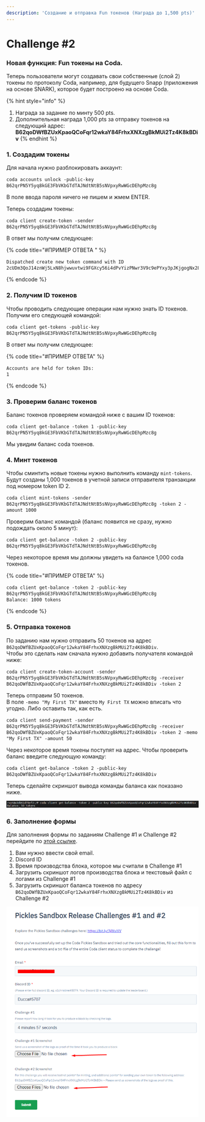 ```yaml
---
description: 'Создание и отправка Fun токенов (Награда до 1,500 pts)'
---
```


# Challenge \#2

### **Новая функция: Fun токены на Coda.**

Теперь пользователи могут создавать свои собственные \(слой 2\) токены по протоколу Coda, например, для будущего Snapp \(приложения на основе SNARK\), которое будет построено на основе Coda.

{% hint style="info" %}
1. Награда за задание по минту 500 pts.
2. Дополнительная награда 1,000 pts за отправку токенов на следующий адрес: **B62qoDWfBZUxKpaoQCoFqr12wkaY84FrhxXNXzgBkMUi2Tz4K8kBDiv**
{% endhint %}

### 1. Создадим токены

Для начала нужно разблокировать аккаунт:

```text
coda accounts unlock -public-key B62qrPN5Y5yq8kGE3FbVKbGTdTAJNdtNtB5sNVpxyRwWGcDEhpMzc8g
```

В поле ввода пароля ничего не пишем и жмем ENTER.

Теперь создадим токены:

```text
coda client create-token -sender B62qrPN5Y5yq8kGE3FbVKbGTdTAJNdtNtB5sNVpxyRwWGcDEhpMzc8g
```

В ответ мы получим следующее:

{% code title="\#ПРИМЕР ОТВЕТА " %}
```text
Dispatched create new token command with ID 2cUDm3QoJ14znWj5LxN8hjwwuvtwi9FGXcy56i4dPvYizPNwr3V9c9ePYxy3pJKjgogNx28jwHhqupi6wHFgXBmU5iX27iK1zUvJarj6wJsUG8segWXc4LGPed66YbYk3u9HiWw4v8cYYEqcy1mU6hqfj5JPMPthEBifxUMHZTqCwZmYWSdiERxB6PtPEdXVraWaYPVU4Q8vtpSN7oSTK1AXyXLYYR835CBrNSmgbLvoBDNroCKwcQrzw4b76BFNLe6EuWvBcMgX6npeeAbPg8z8iJ4PKz3gA64o1Y72kCrqyqus718LwXcmp5jxsYvJB2CJHzyZ
```
{% endcode %}

### 2. Получим ID токенов

Чтобы проводить следующие операции нам нужно знать ID токенов. Получим его следующей командой:

```text
coda client get-tokens -public-key B62qrPN5Y5yq8kGE3FbVKbGTdTAJNdtNtB5sNVpxyRwWGcDEhpMzc8g
```

В ответ мы получим следующее:

{% code title="\#ПРИМЕР ОТВЕТА" %}
```text
Accounts are held for token IDs:
1
```
{% endcode %}

### 3. Проверим баланс токенов

Баланс токенов проверяем командой ниже с вашим ID токенов:

```text
coda client get-balance -token 1 -public-key B62qrPN5Y5yq8kGE3FbVKbGTdTAJNdtNtB5sNVpxyRwWGcDEhpMzc8g
```

Мы увидим баланс coda токенов.

### 4. Минт токенов

Чтобы сминтить новые токены нужно выполнить команду `mint-tokens`. Будут созданы 1,000 токенов в учетной записи отправителя транзакции под номером token ID 2.

```text
coda client mint-tokens -sender B62qrPN5Y5yq8kGE3FbVKbGTdTAJNdtNtB5sNVpxyRwWGcDEhpMzc8g -token 2 -amount 1000
```

Проверим баланс командой \(баланс появится не сразу, нужно подождать около 5 минут\):

```text
coda client get-balance -token 2 -public-key B62qrPN5Y5yq8kGE3FbVKbGTdTAJNdtNtB5sNVpxyRwWGcDEhpMzc8g
```

Через некоторое время мы должны увидеть на балансе 1,000 coda токенов.

{% code title="\#ПРИМЕР ОТВЕТА" %}
```text
coda client get-balance -token 2 -public-key B62qrPN5Y5yq8kGE3FbVKbGTdTAJNdtNtB5sNVpxyRwWGcDEhpMzc8g
Balance: 1000 tokens
```
{% endcode %}

### 5. Отправка токенов

По заданию нам нужно отправить 50 токенов на адрес `B62qoDWfBZUxKpaoQCoFqr12wkaY84FrhxXNXzgBkMUi2Tz4K8kBDiv`.  
Чтобы это сделать нам сначала нужно добавить получателя командой ниже:

```text
coda client create-token-account -sender B62qrPN5Y5yq8kGE3FbVKbGTdTAJNdtNtB5sNVpxyRwWGcDEhpMzc8g -receiver B62qoDWfBZUxKpaoQCoFqr12wkaY84FrhxXNXzgBkMUi2Tz4K8kBDiv -token 2
```

Теперь отправим 50 токенов.   
В поле `-memo "My First TX"` вместо `My First TX` можно вписать что угодно. Либо оставить так, как есть.

```text
coda client send-payment -sender B62qrPN5Y5yq8kGE3FbVKbGTdTAJNdtNtB5sNVpxyRwWGcDEhpMzc8g -receiver B62qoDWfBZUxKpaoQCoFqr12wkaY84FrhxXNXzgBkMUi2Tz4K8kBDiv -token 2 -memo "My First TX" -amount 50
```

Через некоторое время токены поступят на адрес. Чтобы проверить баланс введите следующую команду:

```text
coda client get-balance -token 2 -public-key B62qoDWfBZUxKpaoQCoFqr12wkaY84FrhxXNXzgBkMUi2Tz4K8kBDiv
```

Теперь сделайте скриншот вывода команды баланса как показано ниже. 

![](../.gitbook/assets/image%20%283%29.png)

### 6. Заполнение формы

Для заполнения формы по заданиям Challenge \#1 и Challenge \#2 перейдите по [этой ссылке](https://share.hsforms.com/1V-gRVnWZSLehZVB_F3sacQ4xuul). 

1. Вам нужно ввести свой email.
2. Discord ID
3. Время производства блока, которое мы считали в Challenge \#1
4. Загрузить скриншот логов производства блока и текстовый файл с логами из Challenge \#1
5. Загрузить скриншот баланса токенов по адресу `B62qoDWfBZUxKpaoQCoFqr12wkaY84FrhxXNXzgBkMUi2Tz4K8kBDiv` из Challenge \#2

![](../.gitbook/assets/image%20%284%29.png)

